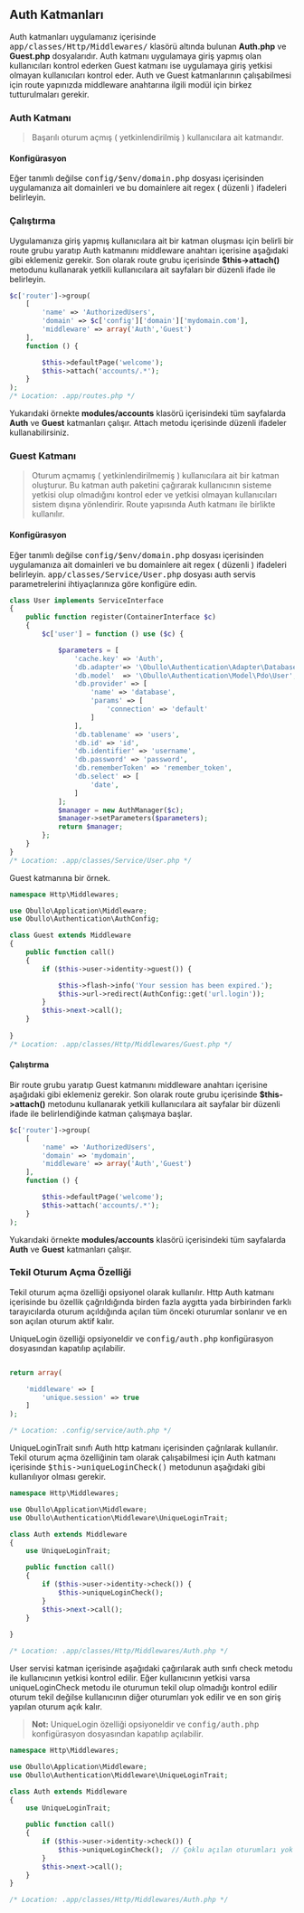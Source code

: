 
## Auth Katmanları

Auth katmanları uygulamanız içerisinde <kbd>app/classes/Http/Middlewares/</kbd> klasörü altında bulunan <b>Auth.php</b> ve <b>Guest.php</b> dosyalarıdır. Auth katmanı uygulamaya giriş yapmış olan kullanıcıları kontrol ederken Guest katmanı ise uygulamaya giriş yetkisi olmayan kullanıcıları kontrol eder. Auth ve Guest katmanlarının çalışabilmesi için route yapınızda middleware anahtarına ilgili modül için birkez tutturulmaları gerekir.

### Auth Katmanı

> Başarılı oturum açmış ( yetkinlendirilmiş ) kullanıcılara ait katmandır. 

<a name="auth-configuration"></a>

#### Konfigürasyon

Eğer tanımlı değilse <kbd>config/$env/domain.php</kbd> dosyası içerisinden uygulamanıza ait domainleri ve bu domainlere ait regex ( düzenli ) ifadeleri belirleyin.

### Çalıştırma

Uygulamanıza giriş yapmış kullanıcılara ait bir katman oluşması için belirli bir route grubu yaratıp Auth katmanını middleware anahtarı içerisine aşağıdaki gibi eklemeniz gerekir.
Son olarak route grubu içerisinde <b>$this->attach()</b> metodunu kullanarak yetkili kullanıcılara ait sayfaları bir düzenli ifade ile belirleyin.


```php
$c['router']->group(
    [
        'name' => 'AuthorizedUsers',
        'domain' => $c['config']['domain']['mydomain.com'], 
        'middleware' => array('Auth','Guest')
    ],
    function () {

        $this->defaultPage('welcome');
        $this->attach('accounts/.*');
    }
);
/* Location: .app/routes.php */
```

Yukarıdaki örnekte <b>modules/accounts</b> klasörü içerisindeki tüm sayfalarda <b>Auth</b> ve <b>Guest</b> katmanları çalışır. Attach metodu içerisinde düzenli ifadeler kullanabilirsiniz.

### Guest Katmanı

> Oturum açmamış ( yetkinlendirilmemiş ) kullanıcılara ait bir katman oluşturur. Bu katman auth paketini çağırarak kullanıcının sisteme yetkisi olup olmadığını kontrol eder ve yetkisi olmayan kullanıcıları sistem dışına yönlendirir. Route yapısında Auth katmanı ile birlikte kullanılır.

#### Konfigürasyon

Eğer tanımlı değilse <kbd>config/$env/domain.php</kbd> dosyası içerisinden uygulamanıza ait domainleri ve bu domainlere ait regex ( düzenli ) ifadeleri belirleyin.
<kbd>app/classes/Service/User.php</kbd> dosyası auth servis parametrelerini ihtiyaçlarınıza göre konfigüre edin.

```php
class User implements ServiceInterface
{
    public function register(ContainerInterface $c)
    {
        $c['user'] = function () use ($c) {

            $parameters = [
                'cache.key' => 'Auth',
                'db.adapter'=> '\Obullo\Authentication\Adapter\Database',
                'db.model'  => '\Obullo\Authentication\Model\Pdo\User',       // User model, you can replace it with your own.
                'db.provider' => [
                    'name' => 'database',
                    'params' => [
                        'connection' => 'default'
                    ]
                ],
                'db.tablename' => 'users',
                'db.id' => 'id',
                'db.identifier' => 'username',
                'db.password' => 'password',
                'db.rememberToken' => 'remember_token',
                'db.select' => [
                    'date',
                ]
            ];
            $manager = new AuthManager($c);
            $manager->setParameters($parameters);
            return $manager;
        };
    }
}
/* Location: .app/classes/Service/User.php */
```

Guest katmanına bir örnek.


```php
namespace Http\Middlewares;

use Obullo\Application\Middleware;
use Obullo\Authentication\AuthConfig;

class Guest extends Middleware
{
    public function call()
    {
        if ($this->user->identity->guest()) {

            $this->flash->info('Your session has been expired.');
            $this->url->redirect(AuthConfig::get('url.login'));
        }
        $this->next->call();
    }
    
}
/* Location: .app/classes/Http/Middlewares/Guest.php */
```


#### Çalıştırma

Bir route grubu yaratıp Guest katmanını middleware anahtarı içerisine aşağıdaki gibi eklemeniz gerekir. Son olarak route grubu içerisinde <b>$this->attach()</b> metodunu kullanarak yetkili kullanıcılara ait sayfalar bir düzenli ifade ile belirlendiğinde katman çalışmaya başlar.


```php
$c['router']->group(
    [
        'name' => 'AuthorizedUsers',
        'domain' => 'mydomain', 
        'middleware' => array('Auth','Guest')
    ],
    function () {

        $this->defaultPage('welcome');
        $this->attach('accounts/.*');
    }
);
```

Yukarıdaki örnekte <b>modules/accounts</b> klasörü içerisindeki tüm sayfalarda <b>Auth</b> ve <b>Guest</b> katmanları çalışır.


### Tekil Oturum Açma Özelliği

Tekil oturum açma özelliği opsiyonel olarak kullanılır. Http Auth katmanı içerisinde bu özellik çağrıldığında birden fazla aygıtta yada birbirinden farklı tarayıcılarda oturum açıldığında açılan tüm önceki oturumlar sonlanır ve en son açılan oturum aktif kalır.

UniqueLogin özelliği opsiyoneldir ve <kbd>config/auth.php</kbd> konfigürasyon dosyasından kapatılıp açılabilir.

```php

return array(

    'middleware' => [
        'unique.session' => true
    ]
);

/* Location: .config/service/auth.php */
```

 UniqueLoginTrait sınıfı Auth http katmanı içerisinden çağrılarak kullanılır. Tekil oturum açma özelliğinin tam olarak çalışabilmesi için Auth katmanı içerisinde <kbd>$this->uniqueLoginCheck()</kbd> metodunun aşağıdaki gibi kullanılıyor olması gerekir.

```php
namespace Http\Middlewares;

use Obullo\Application\Middleware;
use Obullo\Authentication\Middleware\UniqueLoginTrait;

class Auth extends Middleware
{
    use UniqueLoginTrait;

    public function call()
    {
        if ($this->user->identity->check()) {
            $this->uniqueLoginCheck();
        }
        $this->next->call();
    }
    
}

/* Location: .app/classes/Http/Middlewares/Auth.php */
```

User servisi katman içerisinde aşağıdaki çağırılarak auth sınfı check metodu ile kullanıcının yetkisi kontrol edilir. Eğer kullanıcının yetkisi varsa uniqueLoginCheck metodu ile oturumun tekil olup olmadığı kontrol edilir oturum tekil değilse kullanıcının diğer oturumları yok edilir ve en son giriş yapılan oturum açık kalır.


> **Not:** UniqueLogin özelliği opsiyoneldir ve <kbd>config/auth.php</kbd> konfigürasyon dosyasından kapatılıp açılabilir.

```php
namespace Http\Middlewares;

use Obullo\Application\Middleware;
use Obullo\Authentication\Middleware\UniqueLoginTrait;

class Auth extends Middleware
{
    use UniqueLoginTrait;

    public function call()
    {
        if ($this->user->identity->check()) {
            $this->uniqueLoginCheck();  // Çoklu açılan oturumları yok et
        }
        $this->next->call();
    }   
}

/* Location: .app/classes/Http/Middlewares/Auth.php */
```